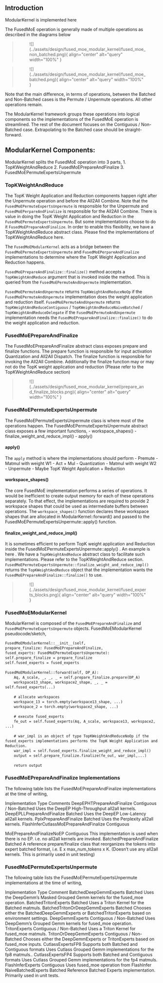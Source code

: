 ## Introduction
ModularKernel is implemented here

The FusedMoE operation is generally made of multiple operations as described in the diagrams below

> <figure markdown="span">
>   ![](../assets/design/fused_moe_modular_kernel/fused_moe_non_batched.png){ align="center" alt="query" width="100%" }
> </figure>

> <figure markdown="span">
>   ![](../assets/design/fused_moe_modular_kernel/fused_moe_batched.png){ align="center" alt="query" width="100%" }
> </figure>

Note that the main difference, in terms of operations, between the Batched and Non-Batched cases is the Permute / Unpermute operations. All other operations remain.

The ModularKernel framework groups these operations into logical components so the implementations of the FusedMoE operation is streamlined. The rest of the document focuses on the Contiguous / Non-Batched case. Extrapolating to the Batched case should be straight-forward.

## ModularKernel Components:
ModularKernel splits the FusedMoE operation into 3 parts,
    1. TopKWeightAndReduce
    2. FusedMoEPrepareAndFinalize
    3. FusedMoEPermuteExpertsUnpermute

### TopKWeightAndReduce
The TopK Weight Application and Reduction components happen right after the Unpermute operation and before the All2All Combine. Note that the `FusedMoEPermuteExpertsUnpermute` is responsible for the Unpermute and `FusedMoEPerpareAndFinalize` is responsible for the All2All Combine. There is value in doing the TopK Weight Application and Reduction in the `FusedMoEPermuteExpertsUnpermute`. But some implementations choose to do it `FusedMoEPrepareAndFinalize`. In order to enable this flexibility, we have a TopKWeightAndReduce abstract class.
Please find the implementations of TopKWeightAndReduce here.

The `FusedMoEModularKernel` acts as a bridge between the `FusedMoEPermuteExpertsUnpermute` and `FusedMoEPerpareAndFinalize` implementations to determine where the TopK Weight Application and Reduction happens.

`FusedMoEPrepareAndFinalize::finalize()` method accepts a `TopKWeightAndReduce` argument that is invoked inside the method. This is queried from the `FusedMoEPermuteAndUnpermute` implementation.

`FusedMoEPermuteAndUnpermute` returns `TopKWeightAndReduceNoOp` if the `FusedMoEPermuteAndUnpermute` implementation does the weight application and reduction itself.
`FusedMoEPermuteAndUnpermute` returns `TopKWeightAndReduceContiguous` / `TopKWeightAndReduceNaiveBatched` / `TopKWeightAndReduceDelegate` if the `FusedMoEPermuteAndUnpermute` implementation needs the `FusedMoEPrepareAndFinalize::finalize()` to do the weight application and reduction.

### FusedMoEPrepareAndFinalize
The FusedMoEPrepareAndFinalize abstract class exposes  prepare and finalize functions.
The prepare function is responsible for input activation Quantization and All2All Dispatch. The finalize function is responsible for invoking the All2All Combine. Additionally the finalize function may or may not do the TopK weight application and reduction (Please refer to the TopKWeightAndReduce section)

> <figure markdown="span">
>   ![](../assets/design/fused_moe_modular_kernel/prepare_and_finalize_blocks.png){ align="center" alt="query" width="100%" }
> </figure>

### FusedMoEPermuteExpertsUnpermute
The FusedMoEPermuteExpertsUnpermute class is where most of the operations happen. The FusedMoEPermuteExpertsUnpermute abstract class exposes a few important functions,
    - workspace_shapes()
    - finalize_weight_and_reduce_impl()
    - apply()

#### apply()
The `apply` method is where the implementations should perform
    - Premute
    - Matmul with weight W1
    - Act + Mul
    - Quantization
    - Matmul with weight W2
    - Unpermute
    - Maybe TopK Weight Application + Reduction

#### workspace_shapes()
The core FusedMoE implementation performs a series of operations. It would be inefficient to create output memory for each of these operations separately. To that effect, the implementations are required to provide 2 workspace shapes that could be used as intermediate buffers between operations. The `workspace_shapes()` function declares these workspace shapes that are allocated in ModularKernel::forward() and passed to the FusedMoEPermuteExpertsUnpermute::apply() function.

#### finalize_weight_and_reduce_impl()
It is sometimes efficient to perform TopK weight application and Reduction inside the FusedMoEPermuteExpertsUnpermute::apply() . An example is here . We have a `TopKWeightAndReduce` abstract class to facilitate such implementations. Please refer to the TopKWeightAndReduce section.
`FusedMoEPermuteExpertsUnpermute::finalize_weight_and_reduce_impl()` returns the `TopKWeightAndReduce` object that the implementation wants the `FusedMoEPrepareAndFinalize::finalize()` to use.

> <figure markdown="span">
>   ![](../assets/design/fused_moe_modular_kernel/fused_experts_blocks.png){ align="center" alt="query" width="100%" }
> </figure>

### FusedMoEModularKernel
ModularKernel is composed of the `FusedMoEPrepareAndFinalize` and `FusedMoEPermuteExpertsUnpermute` objects.
FusedMoEModularKernel pseudocode/sketch,

```
FusedMoEModularKernel::__init__(self,
prepare_finalize: FusedMoEPrepareAndFinalize,
fused_experts: FusedMoEPermuteExpertsUnpermute):
self.prepare_finalize = prepare_finalize
self.fused_experts = fused_experts

FusedMoEModularKernel::forward(self, DP_A):
    Aq, A_scale, _, _, _ = self.prepare_finalize.prepare(DP_A)
    workspace13_shape, workspace2_shape, _, _ = self.fused_experts(...)

    # allocate workspaces
    workspace_13 = torch.empty(workspace13_shape, ...)
    workspace_2 = torch.empty(workspace2_shape, ...)

    # execute fused_experts
    fe_out = self.fused_experts(Aq, A_scale, workspace13, workspace2, ...)

    # war_impl is an object of type TopKWeightAndReduceNoOp if the fused_experts implementations performs the TopK Weight Application and Reduction.
    war_impl = self.fused_experts.finalize_weight_and_reduce_impl()
    output = self.prepare_finalize.finalize(fe_out, war_impl,...)
                            
    return output
```

### FusedMoEPrepareAndFinalize Implementations
The following table lists the FusedMoEPrepareAndFinalize implementations at the time of writing,

Implementation
Type
Comments
DeepEPHTPrepareAndFinalize
Contiguous / Non-Batched
Uses the DeepEP High-Throughput all2all kernels.
DeepEPLLPrepareAndFinalize
Batched
Uses the DeepEP Low-Latency all2all kernels.
PplxPrepareAndFinalize
Batched
Uses the Perplexity all2all kernels.
FlashInferCutlassMoEPrepareAndFinalize
Contiguous

MoEPrepareAndFinalizeNoEP
Contiguous
This implementation is used when there is no EP. i.e. no all2all kernels are invoked.
BatchedPrepareAndFinalize
Batched
A reference prepare/finalize class that reorganizes the tokens into expert batched format, i.e. E x max_num_tokens x K.
(Doesn’t use any all2all kernels. This is primarily used in unit testing)

### FusedMoEPermuteExpertsUnpermute
The following table lists the FusedMoEPermuteExpertsUnpermute implementations at the time of writing,

Implementation
Type
Comment
BatchedDeepGemmExperts
Batched
Uses the DeepGemm’s Masked Grouped Gemm kernels for the fused_moe operation.
BatchedTritonExperts
Batched
Uses a Triton Kernel for the Batched matmuls.
BatchedTritonOrDeepGemmExperts
Batched
Chooses either the BatchedDeepGemmExperts or BatchedTritonExperts based on environment settings.
DeepGemmExperts
Contiguous / Non-Batched
Uses DeepGemm’s Grouped Gemm kernels for fused_moe operation.
TritonExperts
Contiguous / Non-Batched
Uses a Triton Kernel for fused_moe matmuls.
TritonOrDeepGemmExperts
Contiguous / Non-Batched
Chooses either the DeepGemmExperts or TritonExperts based on fused_moe inputs.
CutlassExpertsFP8
Supports both Batched and Contiguous formats
Uses Cutlass Grouped Gemm implementations for the fp8 matmuls..
CutlassExpertsFP4
Supports both Batched and Contiguous formats
Uses Cutlass Grouped Gemm implementations for the fp4 matmuls.
FlashInferExperts
Contiguous
Uses fused_moe operation from FlashInfer
NaiveBatchedExperts
Batched
Reference Batched Experts implementation. Primarily used in unit tests.
